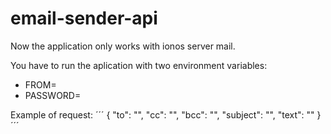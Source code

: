 # email-sender-api

Now the application only works with ionos server mail.

You have to run the aplication with two environment variables:
- FROM=<email from ionos used to send the email>
- PASSWORD=<password>

Example of request:
´´´
{
    "to": "",
    "cc": "",
    "bcc": "",
    "subject": "",
    "text": ""
}
´´´